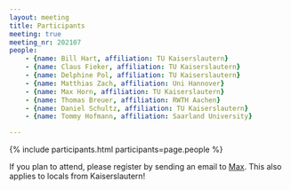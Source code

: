 ```yaml
---
layout: meeting
title: Participants
meeting: true
meeting_nr: 202107
people:
    - {name: Bill Hart, affiliation: TU Kaiserslautern}
    - {name: Claus Fieker, affiliation: TU Kaiserslautern}
    - {name: Delphine Pol, affiliation: TU Kaiserslautern}
    - {name: Matthias Zach, affiliation: Uni Hannover}
    - {name: Max Horn, affiliation: TU Kaiserslautern}
    - {name: Thomas Breuer, affiliation: RWTH Aachen}
    - {name: Daniel Schultz, affiliation: TU Kaiserslautern}
    - {name: Tommy Hofmann, affiliation: Saarland University}

---
```


{% include participants.html participants=page.people %}

If you plan to attend, please register by sending an email
to [Max](mailto:horn@mathematik.uni-kl.de).
This also applies to locals from Kaiserslautern!

